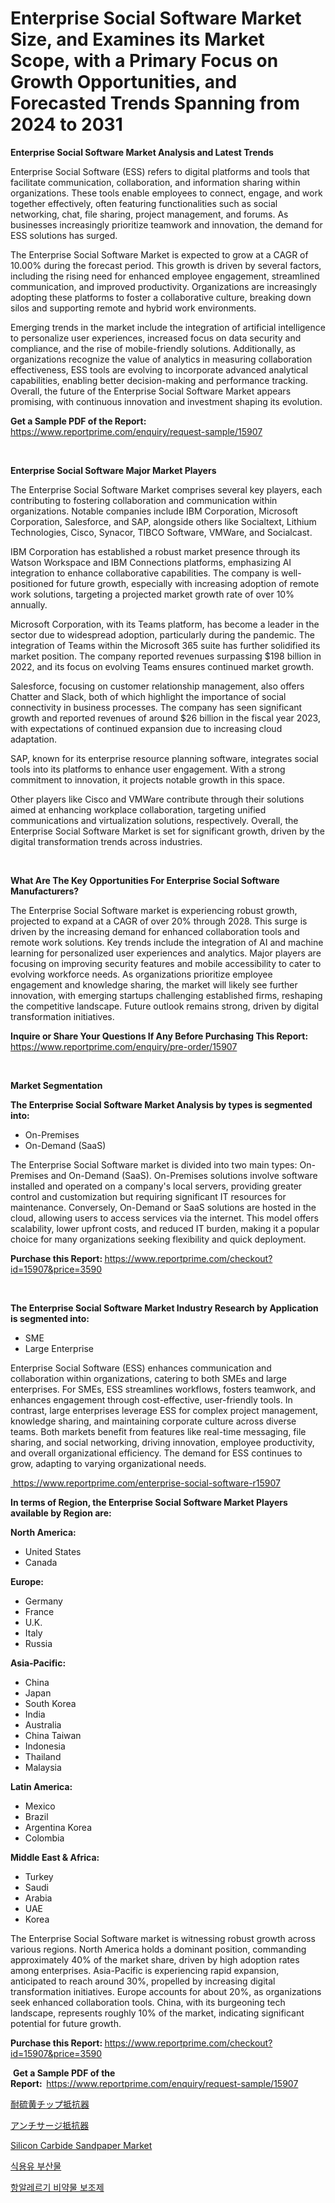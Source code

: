 <p><h1>Enterprise Social Software Market Size, and Examines its Market Scope, with a Primary Focus on Growth Opportunities, and Forecasted Trends Spanning from 2024 to 2031</h1></p><p><strong>Enterprise Social Software Market Analysis and Latest Trends</strong></p>
<p><p>Enterprise Social Software (ESS) refers to digital platforms and tools that facilitate communication, collaboration, and information sharing within organizations. These tools enable employees to connect, engage, and work together effectively, often featuring functionalities such as social networking, chat, file sharing, project management, and forums. As businesses increasingly prioritize teamwork and innovation, the demand for ESS solutions has surged.</p><p>The Enterprise Social Software Market is expected to grow at a CAGR of 10.00% during the forecast period. This growth is driven by several factors, including the rising need for enhanced employee engagement, streamlined communication, and improved productivity. Organizations are increasingly adopting these platforms to foster a collaborative culture, breaking down silos and supporting remote and hybrid work environments.</p><p>Emerging trends in the market include the integration of artificial intelligence to personalize user experiences, increased focus on data security and compliance, and the rise of mobile-friendly solutions. Additionally, as organizations recognize the value of analytics in measuring collaboration effectiveness, ESS tools are evolving to incorporate advanced analytical capabilities, enabling better decision-making and performance tracking. Overall, the future of the Enterprise Social Software Market appears promising, with continuous innovation and investment shaping its evolution.</p></p>
<p><strong>Get a Sample PDF of the Report:&nbsp;</strong> <a href="https://www.reportprime.com/enquiry/request-sample/15907">https://www.reportprime.com/enquiry/request-sample/15907</a></p>
<p>&nbsp;</p>
<p><strong>Enterprise Social Software Major Market Players</strong></p>
<p><p>The Enterprise Social Software Market comprises several key players, each contributing to fostering collaboration and communication within organizations. Notable companies include IBM Corporation, Microsoft Corporation, Salesforce, and SAP, alongside others like Socialtext, Lithium Technologies, Cisco, Synacor, TIBCO Software, VMWare, and Socialcast.</p><p>IBM Corporation has established a robust market presence through its Watson Workspace and IBM Connections platforms, emphasizing AI integration to enhance collaborative capabilities. The company is well-positioned for future growth, especially with increasing adoption of remote work solutions, targeting a projected market growth rate of over 10% annually.</p><p>Microsoft Corporation, with its Teams platform, has become a leader in the sector due to widespread adoption, particularly during the pandemic. The integration of Teams within the Microsoft 365 suite has further solidified its market position. The company reported revenues surpassing $198 billion in 2022, and its focus on evolving Teams ensures continued market growth.</p><p>Salesforce, focusing on customer relationship management, also offers Chatter and Slack, both of which highlight the importance of social connectivity in business processes. The company has seen significant growth and reported revenues of around $26 billion in the fiscal year 2023, with expectations of continued expansion due to increasing cloud adaptation.</p><p>SAP, known for its enterprise resource planning software, integrates social tools into its platforms to enhance user engagement. With a strong commitment to innovation, it projects notable growth in this space.</p><p>Other players like Cisco and VMWare contribute through their solutions aimed at enhancing workplace collaboration, targeting unified communications and virtualization solutions, respectively. Overall, the Enterprise Social Software Market is set for significant growth, driven by the digital transformation trends across industries.</p></p>
<p>&nbsp;</p>
<p><strong>What Are The Key Opportunities For Enterprise Social Software Manufacturers?</strong></p>
<p><p>The Enterprise Social Software market is experiencing robust growth, projected to expand at a CAGR of over 20% through 2028. This surge is driven by the increasing demand for enhanced collaboration tools and remote work solutions. Key trends include the integration of AI and machine learning for personalized user experiences and analytics. Major players are focusing on improving security features and mobile accessibility to cater to evolving workforce needs. As organizations prioritize employee engagement and knowledge sharing, the market will likely see further innovation, with emerging startups challenging established firms, reshaping the competitive landscape. Future outlook remains strong, driven by digital transformation initiatives.</p></p>
<p><strong>Inquire or Share Your Questions If Any Before Purchasing This Report:</strong> <a href="https://www.reportprime.com/enquiry/pre-order/15907">https://www.reportprime.com/enquiry/pre-order/15907</a></p>
<p>&nbsp;</p>
<p><strong>Market Segmentation</strong></p>
<p><strong>The Enterprise Social Software Market Analysis by types is segmented into:</strong></p>
<p><ul><li>On-Premises</li><li>On-Demand (SaaS)</li></ul></p>
<p><p>The Enterprise Social Software market is divided into two main types: On-Premises and On-Demand (SaaS). On-Premises solutions involve software installed and operated on a company's local servers, providing greater control and customization but requiring significant IT resources for maintenance. Conversely, On-Demand or SaaS solutions are hosted in the cloud, allowing users to access services via the internet. This model offers scalability, lower upfront costs, and reduced IT burden, making it a popular choice for many organizations seeking flexibility and quick deployment.</p></p>
<p><strong>Purchase this Report:&nbsp;</strong><a href="https://www.reportprime.com/checkout?id=15907&price=3590">https://www.reportprime.com/checkout?id=15907&price=3590</a></p>
<p>&nbsp;</p>
<p><strong>The Enterprise Social Software Market Industry Research by Application is segmented into:</strong></p>
<p><ul><li>SME</li><li>Large Enterprise</li></ul></p>
<p><p>Enterprise Social Software (ESS) enhances communication and collaboration within organizations, catering to both SMEs and large enterprises. For SMEs, ESS streamlines workflows, fosters teamwork, and enhances engagement through cost-effective, user-friendly tools. In contrast, large enterprises leverage ESS for complex project management, knowledge sharing, and maintaining corporate culture across diverse teams. Both markets benefit from features like real-time messaging, file sharing, and social networking, driving innovation, employee productivity, and overall organizational efficiency. The demand for ESS continues to grow, adapting to varying organizational needs.</p></p>
<p><a href="https://www.reportprime.com/enterprise-social-software-r15907">&nbsp;https://www.reportprime.com/enterprise-social-software-r15907</a></p>
<p><strong>In terms of Region, the Enterprise Social Software Market Players available by Region are:</strong></p>
<p>
    <p> <strong> North America: </strong>
        <ul>
            <li>United States</li>
            <li>Canada</li>
        </ul>
        </p> 
    <p> <strong> Europe: </strong>
        <ul>
            <li>Germany</li>
            <li>France</li>
            <li>U.K.</li>
            <li>Italy</li>
            <li>Russia</li>
        </ul>
        </p> 
    <p> <strong> Asia-Pacific: </strong>
        <ul>
            <li>China</li>
            <li>Japan</li>
            <li>South Korea</li>
            <li>India</li>
            <li>Australia</li>
            <li>China Taiwan</li>
            <li>Indonesia</li>
            <li>Thailand</li>
            <li>Malaysia</li>
        </ul>
        </p> 
    <p> <strong> Latin America: </strong>
        <ul>
            <li>Mexico</li>
            <li>Brazil</li>
            <li>Argentina Korea</li>
            <li>Colombia</li>
        </ul>
        </p> 
    <p> <strong> Middle East & Africa: </strong>
        <ul>
            <li>Turkey</li>
            <li>Saudi</li>
            <li>Arabia</li>
            <li>UAE</li>
            <li>Korea</li>
        </ul>
    </p>
    </p>
<p><p>The Enterprise Social Software market is witnessing robust growth across various regions. North America holds a dominant position, commanding approximately 40% of the market share, driven by high adoption rates among enterprises. Asia-Pacific is experiencing rapid expansion, anticipated to reach around 30%, propelled by increasing digital transformation initiatives. Europe accounts for about 20%, as organizations seek enhanced collaboration tools. China, with its burgeoning tech landscape, represents roughly 10% of the market, indicating significant potential for future growth.</p></p>
<p><strong>Purchase this Report: </strong><a href="https://www.reportprime.com/checkout?id=15907&price=3590">https://www.reportprime.com/checkout?id=15907&price=3590</a></p>
<p>&nbsp;<strong>Get a Sample PDF of the Report:&nbsp;&nbsp;</strong><a href="https://www.reportprime.com/enquiry/request-sample/15907">https://www.reportprime.com/enquiry/request-sample/15907</a></p>
<p><strong></strong></p>
<p><p><a href="https://medium.com/@dfs4ff/%E7%A1%AB%E9%BB%84%E6%8A%B5%E6%8A%97%E3%83%81%E3%83%83%E3%83%97%E6%8A%B5%E6%8A%97%E5%99%A8%E5%B8%82%E5%A0%B4%E3%81%AE%E8%AA%BF%E6%9F%BB%E3%81%8A%E3%82%88%E3%81%B3%E6%A5%AD%E7%95%8C%E3%81%AE%E9%80%B2%E5%8C%96%E3%81%A82031%E5%B9%B4%E3%81%BE%E3%81%A7%E3%81%AE%E4%BA%88%E6%B8%AC-5ba8f5f477ce">耐硫黄チップ抵抗器</a></p><p><a href="https://medium.com/@dfs4ff/anti-surge-resistor-market-%E3%81%AE%E3%82%B0%E3%83%AD%E3%83%BC%E3%83%90%E3%83%AB%E5%B8%82%E5%A0%B4%E6%A6%82%E8%A6%81%E3%81%AF-%E4%B8%96%E7%95%8C%E3%81%8A%E3%82%88%E3%81%B3%E4%B8%BB%E8%A6%81%E5%B8%82%E5%A0%B4%E3%81%AB%E3%81%8A%E3%81%91%E3%82%8B%E6%A5%AD%E7%95%8C%E3%81%AB%E5%BD%B1%E9%9F%BF%E3%82%92%E4%B8%8E%E3%81%88%E3%82%8B%E4%B8%BB%E8%A6%81%E3%81%AA%E3%83%88%E3%83%AC%E3%83%B3%E3%83%89%E3%81%AB%E3%81%A4%E3%81%84%E3%81%A6-%E7%8B%AC%E8%87%AA%E3%81%AE%E8%A6%96%E7%82%B9%E3%82%92%E6%8F%90%E4%BE%9B%E3%81%97%E3%81%BE%E3%81%99-7a29833449cb">アンチサージ抵抗器</a></p><p><a href="https://medium.com/@ryan.bell8967/the-global-silicon-carbide-sandpaper-market-is-at-the-forefront-of-innovation-driving-rapid-a3582eb6a5d2">Silicon Carbide Sandpaper Market</a></p><p><a href="https://medium.com/@scotthereford10/%EC%8B%9D%EC%9A%A9%EC%9C%A0-%EB%B6%80%EC%83%9D%EC%82%B0%EB%AC%BC-%EC%8B%9C%EC%9E%A5-%EC%A0%84%EB%A7%9D-%EB%B0%8F-2024%EB%85%84%EB%B6%80%ED%84%B0-2031%EB%85%84%EA%B9%8C%EC%A7%80%EC%9D%98-%EC%98%88%EC%B8%A1-bf267a02b5e8">식용유 부산물</a></p><p><a href="https://medium.com/@scotthereford10/%ED%95%AD%EC%95%8C%EB%A0%88%EB%A5%B4%EA%B8%B0-%EB%B9%84%EC%95%BD%EB%AC%BC-%EB%B3%B4%EC%B6%A9%EC%A0%9C-%EC%8B%9C%EC%9E%A5-%EC%A1%B0%EC%82%AC-%EB%B0%8F-%EC%82%B0%EC%97%85-%EB%B0%9C%EC%A0%84%EA%B3%BC-2031%EB%85%84%EA%B9%8C%EC%A7%80%EC%9D%98-%EC%A0%84%EB%A7%9D-a219c963deaa">항알레르기 비약물 보조제</a></p></p>